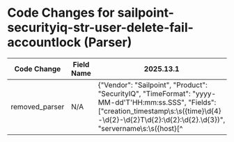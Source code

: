 # Code Changes for sailpoint-securityiq-str-user-delete-fail-accountlock (Parser)

| Code Change | Field Name | 2025.13.1 | 2025.14.1 |
|-------------|------------|-----------|------------|
| removed_parser | N/A | {"Vendor": "Sailpoint", "Product": "SecurityIQ", "TimeFormat": "yyyy-MM-dd'T'HH:mm:ss.SSS", "Fields": ["creation_timestamp\s:\s({time}\d{4}-\d{2}-\d{2}T\d{2}:\d{2}:\d{2}.\d{3})", "servername\s:\s({host}[^|]+)\s\|", "userfullname\s:\s({user_sid}(?=[^\\]+\\)({domain}[^\\]+)\\({user}[\w\.\-\!\#\^\~]{1,40}\$?)|(?:.+?))\s\|", "actiontype\s:\s({event_name}[^|]+)\s\|", "originatingserver\s:\s({host}[^|]+)\s\|", "extradetails\s:\sCaller Computer Name::[\W]*({dest_host}[^|]+)\s\|"], "Name": "sailpoint-securityiq-str-user-delete-fail-accountlock", "Conditions": ["| applicationtype : Active Directory |", "actiontype : Account Lock", "| objectclass : user |"], "ParserVersion": "v1.0.0"} | N/A |